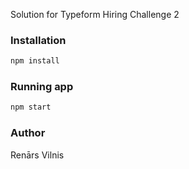 
Solution for Typeform Hiring Challenge 2

### Installation
```bash
npm install
```

### Running app
```bash
npm start
```

### Author
Renārs Vilnis